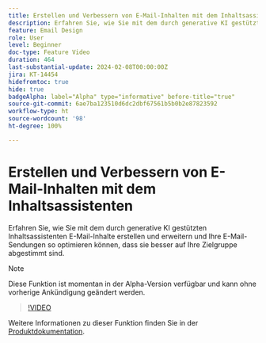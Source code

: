 ```yaml
---
title: Erstellen und Verbessern von E-Mail-Inhalten mit dem Inhaltsassistenten
description: Erfahren Sie, wie Sie mit dem durch generative KI gestützten Inhaltsassistenten E-Mail-Inhalte erstellen und erweitern und Ihre E-Mail-Sendungen so optimieren können, dass sie besser auf Ihre Zielgruppe abgestimmt sind.
feature: Email Design
role: User
level: Beginner
doc-type: Feature Video
duration: 464
last-substantial-update: 2024-02-08T00:00:00Z
jira: KT-14454
hidefromtoc: true
hide: true
badgeAlpha: label="Alpha" type="informative" before-title="true"
source-git-commit: 6ae7ba123510d6dc2dbf67561b5b0b2e87823592
workflow-type: ht
source-wordcount: '98'
ht-degree: 100%

---
```



# Erstellen und Verbessern von E-Mail-Inhalten mit dem Inhaltsassistenten

Erfahren Sie, wie Sie mit dem durch generative KI gestützten Inhaltsassistenten E-Mail-Inhalte erstellen und erweitern und Ihre E-Mail-Sendungen so optimieren können, dass sie besser auf Ihre Zielgruppe abgestimmt sind.

>[!NOTE]
>
> Diese Funktion ist momentan in der Alpha-Version verfügbar und kann ohne vorherige Ankündigung geändert werden.

>[!VIDEO](https://video.tv.adobe.com/v/3425796/?learn=on)

Weitere Informationen zu dieser Funktion finden Sie in der [Produktdokumentation](https://experienceleague.adobe.com/docs/campaign-web/v8/msg/email/content/content-assistant/generative-gs.html?lang=de).
